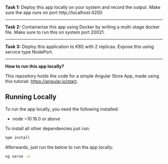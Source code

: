 
**Task 1:** Deploy this app locally on your system and record the output. Make sure the app runs on port http://localhost:4200

--------------------------------------------------------------------------------------------------------------------------

**Task 2:** Containerize this app using Docker by writing a multi-stage docker file. Make sure to run this on system port 20021. 

--------------------------------------------------------------------------------------------------------------------------

**Task 3:** Deploy this application to K8S with 2 replicas. Expose this using service type NodePort. 

------------------------------------------------------------------------------------------------- 


**How to run this app locally?**


This repository holds the code for a simple Angular Store App, made using this tutorial: https://angular.io/start.

## Running Locally

To run the app locally, you need the following installed:
* node ~10.16.0 or above

To install all other dependencies just run:
```bash
npm install
```
Afterwards, just run the below to run the app locally:
```bash
ng serve -o  
```

